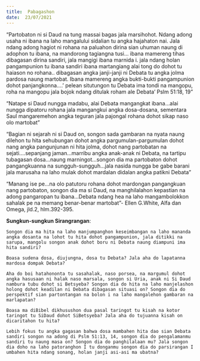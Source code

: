 ```yaml
---
title:  Pabagashon
date:  23/07/2021
---
```


“Partobaton ni si Daud na tung massai bagas jala marsihohot. Ndang adong usaha ni ibana na laho mangalului sidalian tu angka hajahaton nai. Jala ndang adong hagiot ni rohana na paluahon dirina sian uhuman naung di adophon tu ibana, na mandorong tagiangna tusi… ibana mamereng tihas dibagasan dirina sandiri, jala mangigi ibana marnida i. jala ndang holan pangampunion tu ibana sandiri ibana martangiang alai tong do dohot tu haiason no rohana.. dibagasan angka janji-janji ni Debata tu angka jolma pardosa naung martobat. Ibana mamereng angka bukti-bukti pangampunion dohot panjangkonna….’ pelean situtungon tu Debata ima tondi na mangopu, roha na mangopu jala bojok ndang ditulak roham ale Debata’ Pslm 51:18, 19”

“Natape si Daud nungga madabu, alai Debata mangangkat ibana…alai nungga dipatoru rohana jala mangangkui angka dosa-dosana, sementara Saul mangaremehon angka teguran jala pajongal rohana dohot sikap naso olo martobat”

“Bagian ni sejarah ni si Daud on, songon sada gambaran na nyata naung dilehon tu hita sehubungan dohot angka pargumulan-pargumulan dohot nang angka pangunjunan ni hita jolma, dohot nang partobatan na sejati….sepanjang jaman…marribu angka anak-anak ni Debata, na tartipu tubagasan dosa…naung marningot…songon dia ma partobaton dohot pangangkuanna na sungguh-sungguh…jala nasida nungga be gabe barani jala marusaha na laho mulak dohot mardalan didalan angka patikni Debata”

“Manang ise pe…na olo patutoru rohana dohot mardongan pangangkuan nang partobaton, songon dia ma si Daud, na manghilalahon kepastian na adong pangaropan tu ibana…Debata ndang hea na laho mangambolokkon sahalak pe na memang benar-benar martobat”- Ellen G.White, Alfa dan Omega, jld.2, hlm.392-395.

**Sungkun-sungkun Sirangrangan**:

`Songon dia ma hita na laho manjumpanghon keseimbangan na laho mananda angka dosanta na lohot tu hita dohot pangampunion, jala ditikki na sarupa, mangolu songon anak dohot boru ni Debata naung diampuni ima hita sandiri?`

`Boasa sudena dosa, diujungna, dosa tu Debata? Jala aha do lapatanna mardosa dompak Debata?`

`Aha do boi hatahononta tu sasahalak, naso porsea, na margumul dohot angka hasusaan ni halak naso marsala, songon si Uria, anak ni Si Daud nambura tubu dohot si Betsyeba? Songon dia do hita na laho manjelashon holong dohot keadilan ni Debata dibagasan situasi on? Songon dia do perspektif sian partontangan na bolon i na laho mangalehon gambaran na marlapatan?`

`Boasa ma diBibel dikhusushon dua pasal taringot tu kisah na kotor taringot tu SiDaud dohot SiBetsyeba? Jala aha do tujuanna kisah on dicaritahon tu hita?`

`Lebih fokus tu angka gagasan bahwa dosa mambahen hita dao sian Debata sandiri songon na adong di Pslm 51:13, 14, songon dia do pengalamanmu sandiri tu naung masa on? Songon dia do panghilalaan mu? Jala songon dia doho na laho patoranghon I tu donganmu songon dia do parsirangan I umbahen hita ndang sonang, holan janji asi-asi ma ubatna?`